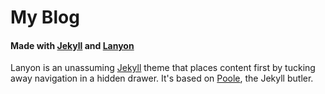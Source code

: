 # My Blog

#### Made with [Jekyll](http://jekyllrb.com) and [Lanyon](http://lanyon.getpoole.com/)

Lanyon is an unassuming [Jekyll](http://jekyllrb.com) theme that places content first by tucking away navigation in a hidden drawer. It's based on [Poole](http://getpoole.com), the Jekyll butler.
